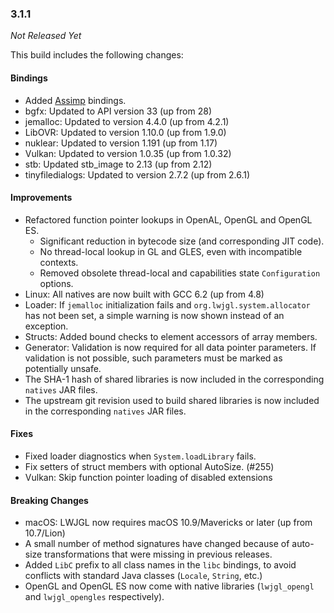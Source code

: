 ### 3.1.1

_Not Released Yet_

This build includes the following changes:

#### Bindings

- Added [Assimp](http://www.assimp.org/) bindings.
- bgfx: Updated to API version 33 (up from 28)
- jemalloc: Updated to version 4.4.0 (up from 4.2.1)
- LibOVR: Updated to version 1.10.0 (up from 1.9.0)
- nuklear: Updated to version 1.191 (up from 1.17)
- Vulkan: Updated to version 1.0.35 (up from 1.0.32)
- stb: Updated stb_image to 2.13 (up from 2.12)
- tinyfiledialogs: Updated to version 2.7.2 (up from 2.6.1)

#### Improvements

- Refactored function pointer lookups in OpenAL, OpenGL and OpenGL ES.
    * Significant reduction in bytecode size (and corresponding JIT code).
    * No thread-local lookup in GL and GLES, even with incompatible contexts.
    * Removed obsolete thread-local and capabilities state `Configuration` options.
- Linux: All natives are now built with GCC 6.2 (up from 4.8)
- Loader: If `jemalloc` initialization fails and `org.lwjgl.system.allocator` has not been set, a simple warning is now shown instead of an exception.
- Structs: Added bound checks to element accessors of array members.
- Generator: Validation is now required for all data pointer parameters. If validation is not possible, such parameters must be marked as potentially unsafe.  
- The SHA-1 hash of shared libraries is now included in the corresponding `natives` JAR files.
- The upstream git revision used to build shared libraries is now included in the corresponding `natives` JAR files.

#### Fixes

- Fixed loader diagnostics when `System.loadLibrary` fails.
- Fix setters of struct members with optional AutoSize. (#255)
- Vulkan: Skip function pointer loading of disabled extensions

#### Breaking Changes

- macOS: LWJGL now requires macOS 10.9/Mavericks or later (up from 10.7/Lion)
- A small number of method signatures have changed because of auto-size transformations that were missing in previous releases.
- Added `LibC` prefix to all class names in the `libc` bindings, to avoid conflicts with standard Java classes (`Locale`, `String`, etc.)
- OpenGL and OpenGL ES now come with native libraries (`lwjgl_opengl` and `lwjgl_opengles` respectively).